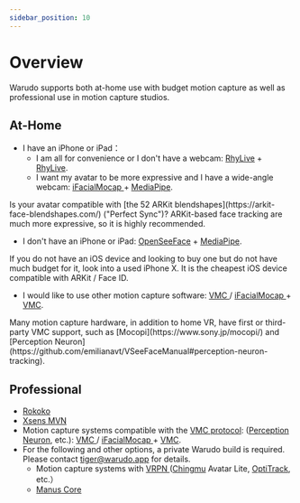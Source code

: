 ```yaml
---
sidebar_position: 10
---
```


# Overview

Warudo supports both at-home use with budget motion capture as well as professional use in motion capture studios.

## At-Home

* I have an iPhone or iPad：
  * I am all for convenience or I don't have a webcam: [RhyLive](rhylive.md) + [RhyLive](rhylive.md).
  * I want my avatar to be more expressive and I have a wide-angle webcam: [iFacialMocap ](ifacialmocap.md)+ [MediaPipe](mediapipe.md).

<div className="hint hint-info">
Is your avatar compatible with [the 52 ARKit blendshapes](https://arkit-face-blendshapes.com/) ("Perfect Sync")? ARKit-based face tracking are much more expressive, so it is highly recommended.
</div>

* I don't have an iPhone or iPad: [OpenSeeFace](openseeface.md) + [MediaPipe](mediapipe.md).

<div className="hint hint-info">
If you do not have an iOS device and looking to buy one but do not have much budget for it, look into a used iPhone X. It is the cheapest iOS device compatible with ARKit / Face ID.
</div>

* I would like to use other motion capture software: [VMC ](vmc.md)/ [iFacialMocap ](ifacialmocap.md)+ [VMC](vmc.md).

<div className="hint hint-success">
Many motion capture hardware, in addition to home VR, have first or third-party VMC support, such as [Mocopi](https://www.sony.jp/mocopi/) and [Perception Neuron](https://github.com/emilianavt/VSeeFaceManual#perception-neuron-tracking).
</div>

## Professional

* [Rokoko](rokoko.md)
* [Xsens MVN](mocap/xsens-mvn)
* Motion capture systems compatible with the [VMC protocol](https://protocol.vmc.info/english): ([Perception Neuron](https://github.com/emilianavt/VSeeFaceManual#perception-neuron-tracking), etc.): [VMC ](vmc.md)/ [iFacialMocap ](ifacialmocap.md)+ [VMC](vmc.md).
* For the following and other options, a private Warudo build is required. Please contact [tiger@warudo.app](mailto:tiger@warudo.app) for details.
  * Motion capture systems with [VRPN ](https://github.com/vrpn/vrpn)([Chingmu](https://digi-human.com) Avatar Lite, [OptiTrack](https://optitrack.com/), etc.）
  * [Manus Core](https://www.manus-meta.com/knowledge-products/manus-core)
